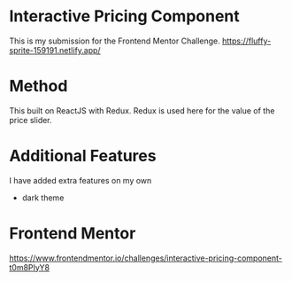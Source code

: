 # Interactive Pricing Component

This is my submission for the Frontend Mentor Challenge.
https://fluffy-sprite-159191.netlify.app/

# Method
This built on ReactJS with Redux.
Redux is used here for the value of the price slider.

# Additional Features
I have added extra features on my own
- dark theme

# Frontend Mentor 
https://www.frontendmentor.io/challenges/interactive-pricing-component-t0m8PIyY8
